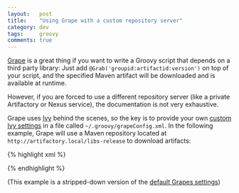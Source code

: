 ```yaml
---
layout:   post
title:    "Using Grape with a custom repository server"
category: dev
tags:     groovy
comments: true
---
```

[Grape](http://www.groovy-lang.org/Grape) is a great thing if you want to write a Groovy script that depends on a third party library:
Just add `@Grab('groupid:artifactid:version')` on top of your script, and the specified Maven artifact will be downloaded and is available at runtime.

However, if you are forced to use a different repository server (like a private Artifactory or Nexus service), the documentation is not very exhaustive.

Grape uses [Ivy](https://ant.apache.org/ivy/) behind the scenes, so the key is to provide your own [custom Ivy settings](http://docs.groovy-lang.org/latest/html/documentation/grape.html#Grape-CustomizeIvysettings) in a file called `~/.groovy/grapeConfig.xml`. In the following example, Grape will use a Maven repository located at `http://artifactory.local/libs-release` to download artifacts:

{% highlight xml %}
<?xml version="1.0" encoding="UTF-8"?>
<ivysettings>
  <settings defaultResolver="downloadGrapes"/>
  <resolvers>
    <chain name="downloadGrapes" returnFirst="true">
      <ibiblio name="artifactory" m2compatible="true" root="http://artifactory.local/libs-release"/>
    </chain>
  </resolvers>
</ivysettings>
{% endhighlight %}

(This example is a stripped-down version of the [default Grapes settings](https://github.com/apache/groovy/blob/master/src/resources/groovy/grape/defaultGrapeConfig.xml))
